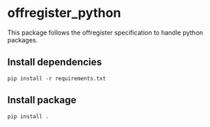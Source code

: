 offregister_python
===============
This package follows the offregister specification to handle python packages.

## Install dependencies

    pip install -r requirements.txt

## Install package

    pip install .
